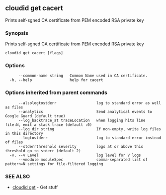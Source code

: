 ## cloudid get cacert

Prints self-sgned CA certificate from PEM encoded RSA private key

### Synopsis


Prints self-sgned CA certificate from PEM encoded RSA private key

```
cloudid get cacert [flags]
```

### Options

```
      --common-name string   Common Name used in CA certificate.
  -h, --help                 help for cacert
```

### Options inherited from parent commands

```
      --alsologtostderr                  log to standard error as well as files
      --analytics                        Send analytical events to Google Guard (default true)
      --log_backtrace_at traceLocation   when logging hits line file:N, emit a stack trace (default :0)
      --log_dir string                   If non-empty, write log files in this directory
      --logtostderr                      log to standard error instead of files
      --stderrthreshold severity         logs at or above this threshold go to stderr (default 2)
  -v, --v Level                          log level for V logs
      --vmodule moduleSpec               comma-separated list of pattern=N settings for file-filtered logging
```

### SEE ALSO
* [cloudid get](cloudid_get.md)	 - Get stuff

